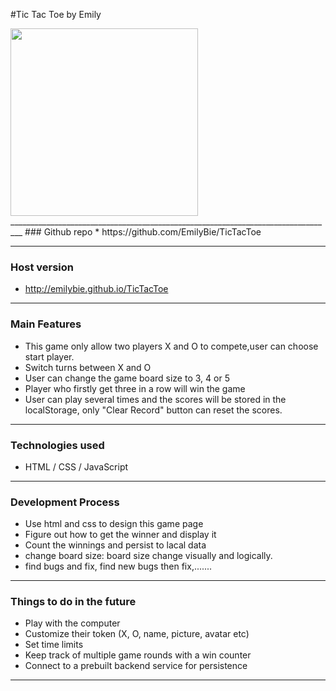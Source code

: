 #Tic Tac Toe by Emily

<img src="http://i.imgur.com/lSkPG4E.jpg?1" width="300">
_________________________________________________________________________________
### Github repo
* https://github.com/EmilyBie/TicTacToe

___________________________________________________________________________________

### Host version

* http://emilybie.github.io/TicTacToe

___________________________________________________________________________________

### Main Features

* This game only allow two players X and O to compete,user can choose start player.
* Switch turns between X and O
* User can change the game board size to 3, 4 or 5
* Player who firstly get three in a row will win the game
* User can play several times and the scores will be stored in the localStorage, only "Clear Record" button can reset the scores.


___________________________________________________________________________________

### Technologies used

* HTML / CSS / JavaScript


___________________________________________________________________________________

### Development Process

* Use html and css to design this game page
* Figure out how to get the winner and display it
* Count the winnings and persist to lacal data
* change board size: board size change visually and logically.
* find bugs and fix, find new bugs then fix,.......

___________________________________________________________________________________

### Things to do in the future

* Play with the computer
* Customize their token (X, O, name, picture, avatar etc)
* Set time limits
* Keep track of multiple game rounds with a win counter
* Connect to a prebuilt backend service for persistence

___________________________________________________________________________________
